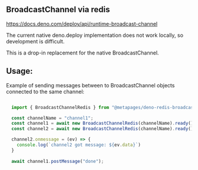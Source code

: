 ## BroadcastChannel via redis

https://docs.deno.com/deploy/api/runtime-broadcast-channel

The current native deno.deploy implementation does not work locally, so development is difficult.

This is a drop-in replacement for the native BroadcastChannel.

## Usage:


Example of sending messages between to BroadcastChannel objects connected to the same channel:
```typescript

  import { BroadcastChannelRedis } from "@metapages/deno-redis-broadcastchannel";

  const channelName = "channel1";
  const channel1 = await new BroadcastChannelRedis(channelName).ready();
  const channel2 = await new BroadcastChannelRedis(channelName).ready();

  channel2.onmessage = (ev) => {
    console.log(`channel2 got message: ${ev.data}`)
  }
  
  await channel1.postMessage("done");

```